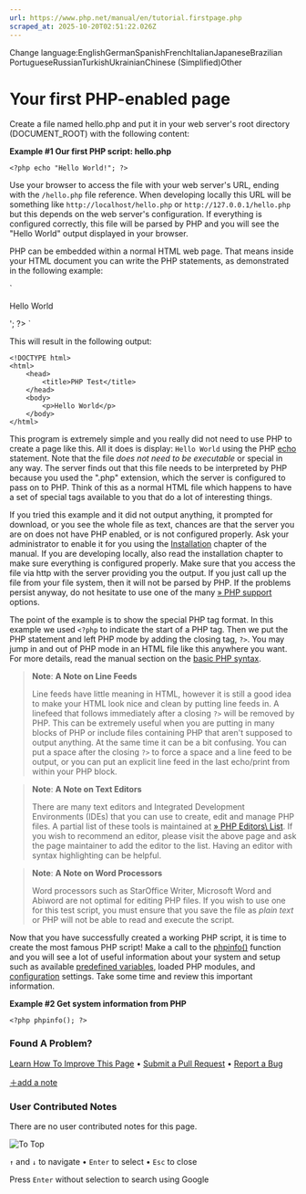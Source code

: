 ```yaml
---
url: https://www.php.net/manual/en/tutorial.firstpage.php
scraped_at: 2025-10-20T02:51:22.026Z
---
```


Change language:EnglishGermanSpanishFrenchItalianJapaneseBrazilian PortugueseRussianTurkishUkrainianChinese (Simplified)Other

# Your first PHP-enabled page

Create a file named hello.php and put it
in your web server's root directory (DOCUMENT\_ROOT)
with the following content:


**Example #1 Our first PHP script: hello.php**

`<?php
echo "Hello World!";
?>`

Use your browser to access the file with your web server's URL, ending
with the `/hello.php` file reference. When developing locally this
URL will be something like `http://localhost/hello.php`
or `http://127.0.0.1/hello.php` but this depends on the
web server's configuration. If everything is configured correctly, this
file will be parsed by PHP and you will see the "Hello World" output displayed
in your browser.


PHP can be embedded within a normal HTML web page. That means inside your HTML document
you can write the PHP statements, as demonstrated in the following example:


`<!DOCTYPE html>
<html>
    <head>
        <title>PHP Test</title>
    </head>
    <body>
        <?php echo '<p>Hello World</p>'; ?>
    </body>
</html>`

This will result in the following output:


```
<!DOCTYPE html>
<html>
    <head>
        <title>PHP Test</title>
    </head>
    <body>
        <p>Hello World</p>
    </body>
</html>

```

This program is extremely simple and you really did not need to use
PHP to create a page like this. All it does is display:
`Hello World` using the PHP [echo](https://www.php.net/manual/en/function.echo.php)
statement. Note that the file _does not need to be executable_
or special in any way. The server finds out that this file needs to be interpreted
by PHP because you used the ".php" extension, which the server is configured
to pass on to PHP. Think of this as a normal HTML file which happens to have
a set of special tags available to you that do a lot of interesting things.


If you tried this example and it did not output anything, it prompted
for download, or you see the whole file as text, chances are that the
server you are on does not have PHP enabled, or is not configured properly.
Ask your administrator to enable it for you using the
[Installation](https://www.php.net/manual/en/install.php) chapter
of the manual. If you are developing locally, also read the
installation chapter to make sure everything is configured
properly. Make sure that you access the file via http with the server
providing you the output. If you just call up the file from your file
system, then it will not be parsed by PHP. If the problems persist anyway,
do not hesitate to use one of the many
[» PHP support](https://www.php.net/support.php) options.


The point of the example is to show the special PHP tag format.
In this example we used `<?php` to indicate the
start of a PHP tag. Then we put the PHP statement and left PHP mode by
adding the closing tag, `?>`. You may jump in
and out of PHP mode in an HTML file like this anywhere you want. For more
details, read the manual section on the [basic PHP syntax](https://www.php.net/manual/en/language.basic-syntax.php).


> **Note**:
> **A Note on Line Feeds**
>
> Line feeds have little meaning in HTML, however it is still a good idea
> to make your HTML look nice and clean by putting line feeds in. A
> linefeed that follows immediately after a closing
> `?>` will be removed by PHP. This can be extremely
> useful when you are putting in many blocks of PHP or include files
> containing PHP that aren't supposed to output anything. At the same time
> it can be a bit confusing. You can put a space after the closing
> `?>` to force a space and a line feed to be output,
> or you can put an explicit line feed in the last echo/print from within
> your PHP block.

> **Note**:
> **A Note on Text Editors**
>
> There are many text editors and Integrated Development Environments (IDEs)
> that you can use to create, edit and manage PHP files. A partial list of
> these tools is maintained at [» PHP Editors\\
> List](http://en.wikipedia.org/wiki/List_of_PHP_editors). If you wish to recommend an editor, please visit the above
> page and ask the page maintainer to add the editor to the list. Having
> an editor with syntax highlighting can be helpful.

> **Note**:
> **A Note on Word Processors**
>
> Word processors such as StarOffice Writer, Microsoft Word and Abiword are
> not optimal for editing PHP files. If you wish to use one for this
> test script, you must ensure that you save the file as _plain_
> _text_ or PHP will not be able to read and execute the script.

Now that you have successfully created a working PHP script, it is
time to create the most famous PHP script! Make a call to the
[phpinfo()](https://www.php.net/manual/en/function.phpinfo.php) function and you will see a lot of useful
information about your system and setup such as available
[predefined variables](https://www.php.net/manual/en/language.variables.predefined.php),
loaded PHP modules, and [configuration](https://www.php.net/manual/en/configuration.php)
settings. Take some time and review this important information.


**Example #2 Get system information from PHP**

`<?php phpinfo(); ?>`

### Found A Problem?

[Learn How To Improve This Page](https://github.com/php/doc-base/blob/master/README.md "This will take you to our contribution guidelines on GitHub")
•
[Submit a Pull Request](https://github.com/php/doc-en/blob/master/chapters/tutorial.xml)
•
[Report a Bug](https://github.com/php/doc-en/issues/new?body=From%20manual%20page:%20https:%2F%2Fphp.net%2Ftutorial.firstpage%0A%0A---)

[＋add a note](https://www.php.net/manual/add-note.php?sect=tutorial.firstpage&repo=en&redirect=https://www.php.net/manual/en/tutorial.firstpage.php)

### User Contributed Notes

There are no user contributed notes for this page.

![To Top](https://www.php.net/images/to-top@2x.png)

`↑` and `↓` to navigate •
`Enter` to select •
`Esc` to close


Press `Enter` without
selection to search using Google